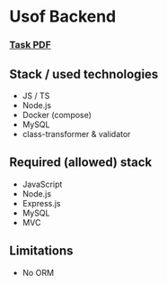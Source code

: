# Usof Backend
### [Task PDF](https://github.com/pvlvld/Usof-Backend/blob/main/Task.pdf)

## Stack / used technologies
- JS / TS
- Node.js
- Docker (compose)
- MySQL
- class-transformer & validator

## Required (allowed) stack
- JavaScript
- Node.js
- Express.js
- MySQL
- MVC

## Limitations
- No ORM
